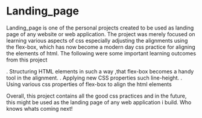 # Landing_page
Landing_page is one of the personal projects created to be used as landing page of any website or web application. The project was merely focused on learning various aspects of css especially adjusting the alignments using the flex-box, which has now become a modern day css practice for aligning the elements of html. The following were some important learning outcomes from this project

. Structuring HTML elements in such a way ,that flex-box becomes a handy tool in the alignment.
. Applying new CSS properties such line-height.
. Using various css properties of flex-box to align the html elements

Overall, this project contains all the good css practices and in the future, this might be used as the landing page of any web application i build. Who knows whats coming next!

